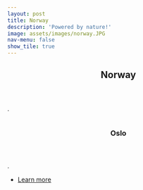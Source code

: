 ```yaml
---
layout: post
title: Norway
description: 'Powered by nature!'
image: assets/images/norway.JPG
nav-menu: false
show_tile: true
---
```


<!-- Main -->
<div id="main">

<!-- One -->
<section id="one">
	<div class="inner">
		<header class="major">
			<h2>Norway</h2>
		</header>
		<p>.</p>
	</div>
</section>

<!-- Two -->
<section id="two" class="spotlights">
	<section>
		<a href="norway.html" class="image">
			<img src="assets/images/norway.JPG" alt="" data-position="center center"/>
		</a>
		<div class="content">
			<div class="inner">
				<header class="major">
					<h3>Oslo</h3>
				</header>
				<p>.</p>
				<ul class="actions">
					<li><a href="norway.html" class="button">Learn more</a></li>
				</ul>
			</div>
		</div>
	</section>
</section>
</div>
